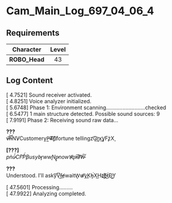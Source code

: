 # Cam_Main_Log_697_04_06_4
## Requirements
|  Character  |Level|
|-------------|:---:|
|**ROBO_Head**| 43  |

## Log Content
[    4.7521] Sound receiver activated.<br>
[    4.8251] Voice analyzer initialized.<br>
[    5.6748] Phase 1: Environment scanning..........................checked<br>
[    6.5477] 1 main structure detected. Possible sound sources: 9<br>
[    7.9191] Phase 2: Receiving sound raw data...

**???**<br>
v̶͡h̶̛͝N͘V̷Customery͢P̶̕4̸̨͠6҉͘fortune tellingz̛͘Ģ̛͢r҉x̧̧͜V̡F̨z̀X̧

**[???]**<br>
*pǹú̵́CF͝P̧̀́Busyb̵r̡w͏w̨͏N̨p̵̡nowY̵̸ą̕x̵͡9̸̕͡W̴͠*

**???**<br>
Understood. I'll asky͞V͜͞f̶͟e̸waitW̢w̷͡yK͟͏h̵̡͘X͜H̛z҉̸̢E̵͜t́̕D͜Y͟

[  47.5601] Processing.........<br>
[  47.9922] Analyzing completed.
